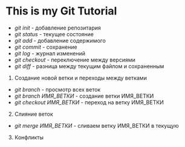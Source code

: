 # This is my Git Tutorial

* *git init* - добавление репозитария
* *git status* - текущее состояние
* *git add* - добавление содержимого
* *git commit* - сохранение 
* *git log* - журнал изменений
* *git checkout* - переключение между версиями
* *git diff* - разница между текущим файлом и сохраненным

1. Создание новой ветки и переходы между ветками
* *git branch* - просмотр всех веток
* *git branch ИМЯ_ВЕТКИ* - создание ветки ИМЯ_ВЕТКИ
* *git checkout ИМЯ_ВЕТКИ* - переход на ветку ИМЯ_ВЕТКИ

2. Слияние веток
* *git merge ИМЯ_ВЕТКИ* - сливаем ветку ИМЯ_ВЕТКИ в текущую

3. Конфликты